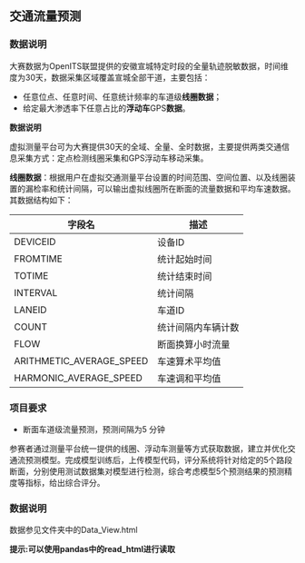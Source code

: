 ## 交通流量预测

### 数据说明

大赛数据为OpenITS联盟提供的安徽宣城特定时段的全量轨迹脱敏数据，时间维度为30天，数据采集区域覆盖宣城全部干道，主要包括：

- 任意位点、任意时间、任意统计频率的车道级**线圈数据**；
- 给定最大渗透率下任意占比的**浮动车**GPS**数据**。

**数据说明**

虚拟测量平台可为大赛提供30天的全域、全量、全时数据，主要提供两类交通信息采集方式：定点检测线圈采集和GPS浮动车移动采集。

**线圈数据**：根据用户在虚拟交通测量平台设置的时间范围、空间位置、以及线圈装置的漏检率和统计间隔，可以输出虚拟线圈所在断面的流量数据和平均车速数据。其数据结构如下：

| **字段名**               | **描述**           |
| ------------------------ | ------------------ |
| DEVICEID                 | 设备ID             |
| FROMTIME                 | 统计起始时间       |
| TOTIME                   | 统计结束时间       |
| INTERVAL                 | 统计间隔           |
| LANEID                   | 车道ID             |
| COUNT                    | 统计间隔内车辆计数 |
| FLOW                     | 断面换算小时流量   |
| ARITHMETIC_AVERAGE_SPEED | 车速算术平均值     |
| HARMONIC_AVERAGE_SPEED   | 车速调和平均值     |

### 项目要求

- 断面车道级流量预测，预测间隔为5 分钟

参赛者通过测量平台统一提供的线圈、浮动车测量等方式获取数据，建立并优化交通流预测模型。完成模型训练后，上传模型代码，评分系统将针对给定的5个路段断面，分别使用测试数据集对模型进行检测，综合考虑模型5个预测结果的预测精度等指标，给出综合评分。



### 数据说明

数据参见文件夹中的Data_View.html

**提示:可以使用pandas中的read_html进行读取**



